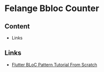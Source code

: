 # Felange Bbloc Counter

## Content

- Links

## Links

- [Flutter BLoC Pattern Tutorial From Scratch](https://felangel.github.io/bloc/#/fluttercountertutorial)
